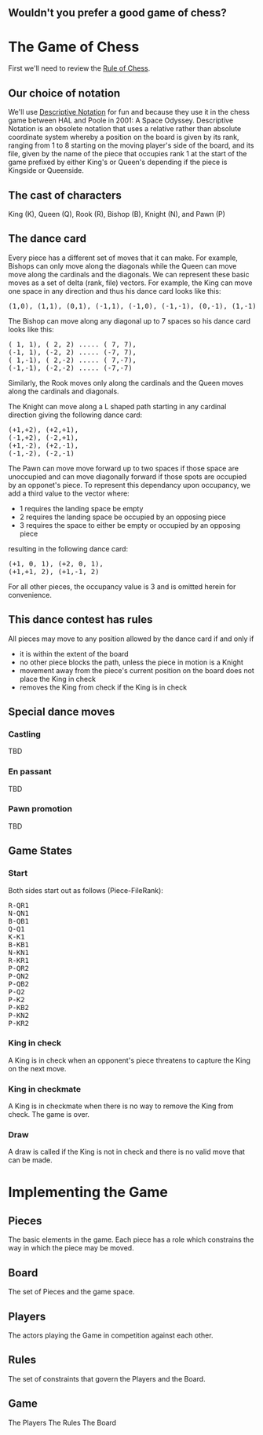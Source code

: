 Wouldn't you prefer a good game of chess?
---

# The Game of Chess
First we'll need to review the [Rule of Chess](http://en.wikipedia.org/wiki/Rules_of_chess).

## Our choice of notation
We'll use [Descriptive Notation](http://en.wikipedia.org/wiki/Descriptive_chess_notation)
for fun and because they use it in the chess game between HAL and Poole in 2001: A Space Odyssey. 
Descriptive Notation is an obsolete notation that uses a relative rather than absolute coordinate system 
whereby a position on the board is given by its rank, ranging from 1 to 8 starting on the moving player's 
side of the board, and its file, given by the name of the piece that occupies rank 1 at the start of the game prefixed by either King's or Queen's depending if the piece is Kingside or Queenside.

## The cast of characters
King (K), Queen (Q), Rook (R), Bishop (B), Knight (N), and Pawn (P)

## The dance card
Every piece has a different set of moves that it can make. For example, Bishops can only move along the diagonals while the Queen can move move along the cardinals and the diagonals. We can represent these basic moves as a set of delta (rank, file) vectors. For example, the King can move one space in any direction and thus his dance card looks like this:
<pre>
(1,0), (1,1), (0,1), (-1,1), (-1,0), (-1,-1), (0,-1), (1,-1)
</pre>

The Bishop can move along any diagonal up to 7 spaces so his dance card looks like this:
<pre>
( 1, 1), ( 2, 2) ..... ( 7, 7),
(-1, 1), (-2, 2) ..... (-7, 7),
( 1,-1), ( 2,-2) ..... ( 7,-7),
(-1,-1), (-2,-2) ..... (-7,-7) 
</pre>
Similarly, the Rook moves only along the cardinals and the Queen moves along the cardinals and diagonals. 

The Knight can move along a L shaped path starting in any cardinal direction giving the following dance card:
<pre>
(+1,+2), (+2,+1),
(-1,+2), (-2,+1),
(+1,-2), (+2,-1),
(-1,-2), (-2,-1)
</pre>

The Pawn can move move forward up to two spaces if those space are unoccupied and can move diagonally
forward if those spots are occupied by an opponet's piece. To represent this dependancy upon occupancy,
we add a third value to the vector where:
* 1 requires the landing space be empty
* 2 requires the landing space be occupied by an opposing piece
* 3 requires the space to either be empty or occupied by an opposing piece

resulting in the following dance card:
<pre>
(+1, 0, 1), (+2, 0, 1),
(+1,+1, 2), (+1,-1, 2)
</pre>

For all other pieces, the occupancy value is 3 and is omitted herein for convenience.

## This dance contest has rules

All pieces may move to any position allowed by the dance card if and only if
* it is within the extent of the board
* no other piece blocks the path, unless the piece in motion is a Knight
* movement away from the piece's current position on the board does not place the King in check
* removes the King from check if the King is in check

## Special dance moves
### Castling
TBD
### En passant
TBD
### Pawn promotion
TBD

## Game States

### Start
Both sides start out as follows (Piece-FileRank):
<pre>
R-QR1
N-QN1
B-QB1
Q-Q1
K-K1
B-KB1
N-KN1
R-KR1
P-QR2
P-QN2
P-QB2
P-Q2
P-K2
P-KB2
P-KN2
P-KR2
</pre>

### King in check
A King is in check when an opponent's piece threatens to capture the King on the next move.

### King in checkmate
A King is in checkmate when there is no way to remove the King from check. The game is over.

### Draw
A draw is called if the King is not in check and there is no valid move that can be made.


# Implementing the Game

## Pieces
The basic elements in the game. Each piece has a role which constrains the way in which the piece may be moved.

## Board
The set of Pieces and the game space.

## Players
The actors playing the Game in competition against each other. 

## Rules
The set of constraints that govern the Players and the Board.

## Game
The Players
The Rules
The Board









